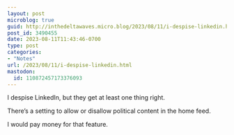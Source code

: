 ```yaml
---
layout: post
microblog: true
guid: http://inthedeltawaves.micro.blog/2023/08/11/i-despise-linkedin.html
post_id: 3490455
date: 2023-08-11T11:43:46-0700
type: post
categories:
- "Notes"
url: /2023/08/11/i-despise-linkedin.html
mastodon:
  id: 110872457173376093
---
```

I despise LinkedIn, but they get at least one thing right. 

There’s a setting to allow or disallow political content in the home feed. 

I would pay money for that feature.
